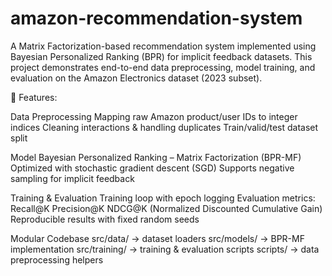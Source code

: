 # amazon-recommendation-system

A Matrix Factorization-based recommendation system implemented using Bayesian Personalized Ranking (BPR) for implicit feedback datasets.
This project demonstrates end-to-end data preprocessing, model training, and evaluation on the Amazon Electronics dataset (2023 subset).

📌 Features:

  Data Preprocessing
    Mapping raw Amazon product/user IDs to integer indices
    Cleaning interactions & handling duplicates
    Train/valid/test dataset split
    
  Model
    Bayesian Personalized Ranking – Matrix Factorization (BPR-MF)
    Optimized with stochastic gradient descent (SGD)
    Supports negative sampling for implicit feedback
    
  Training & Evaluation
    Training loop with epoch logging
    Evaluation metrics:
      Recall@K
      Precision@K
      NDCG@K (Normalized Discounted Cumulative Gain)
    Reproducible results with fixed random seeds
    
  Modular Codebase
    src/data/ → dataset loaders
    src/models/ → BPR-MF implementation
    src/training/ → training & evaluation scripts
    scripts/ → data preprocessing helpers
